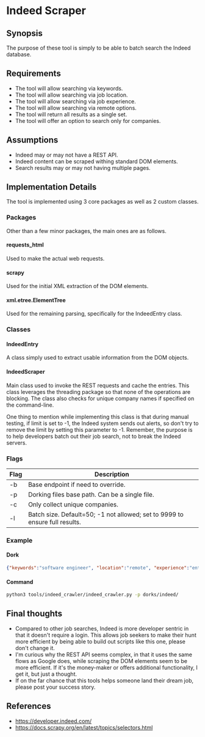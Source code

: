 # Indeed Scraper

## Synopsis
The purpose of these tool is simply to be able to batch search the Indeed database.

## Requirements
* The tool will allow searching via keywords.
* The tool will allow searching via job location.
* The tool will allow searching via job experience.
* The tool will allow searching via remote options.
* The tool will return all results as a single set.
* The tool will offer an option to search only for companies.

## Assumptions
* Indeed may or may not have a REST API.
* Indeed content can be scraped withing standard DOM elements.
* Search results may or may not having multiple pages.

## Implementation Details
The tool is implemented using 3 core packages as well as 2 custom classes.

### Packages
Other than a few minor packages, the main ones are as follows.

#### requests_html
Used to make the actual web requests.

#### scrapy
Used for the initial XML extraction of the DOM elements.

#### xml.etree.ElementTree 
Used for the remaining parsing, specifically for the IndeedEntry class.

### Classes
#### IndeedEntry
A class simply used to extract usable information from the DOM objects.

#### IndeedScraper
Main class used to invoke the REST requests and cache the entries.  This class leverages the threading package so that none of the operations are blocking.  The class also checks for unique company names if specified on the command-line.

One thing to mention while implementing this class is that during manual testing, if limit is set to -1, the Indeed system sends out alerts, so don't try to remove the limit by setting this parameter to -1.  Remember, the purpose is to help developers batch out their job search, not to break the Indeed servers.

### Flags
|Flag             | Description|
|--|--|
| -b      | Base endpoint if need to override.                                          |
| -p      | Dorking files base path. Can be a single file.                              |
| -c      | Only collect unique companies.                                              |
| -l      | Batch size. Default=50; -1 not allowed; set to 9999 to ensure full results. |

### Example
#### Dork
```json
{"keywords":"software engineer", "location":"remote", "experience":"entry_level"}
```

#### Command
```bash
python3 tools/indeed_crawler/indeed_crawler.py -p dorks/indeed/
```

## Final thoughts
* Compared to other job searches, Indeed is more developer sentric in that it doesn't require a login.  This allows job seekers to make their hunt more efficient by being able to build out scripts like this one, please don't change it.
* I'm curious why the REST API seems complex, in that it uses the same flows as Google does, while scraping the DOM elements seem to be more efficient.  If it's the money-maker or offers additional functionality, I get it, but just a thought.
* If on the far chance that this tools helps someone land their dream job, please post your success story.

## References
* https://developer.indeed.com/
* https://docs.scrapy.org/en/latest/topics/selectors.html

